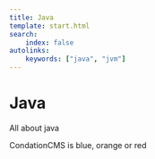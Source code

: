 ```yaml
---
title: Java
template: start.html
search:
    index: false
autolinks:
    keywords: ["java", "jvm"]
---
```


# Java

All about java

CondationCMS is blue, orange or red